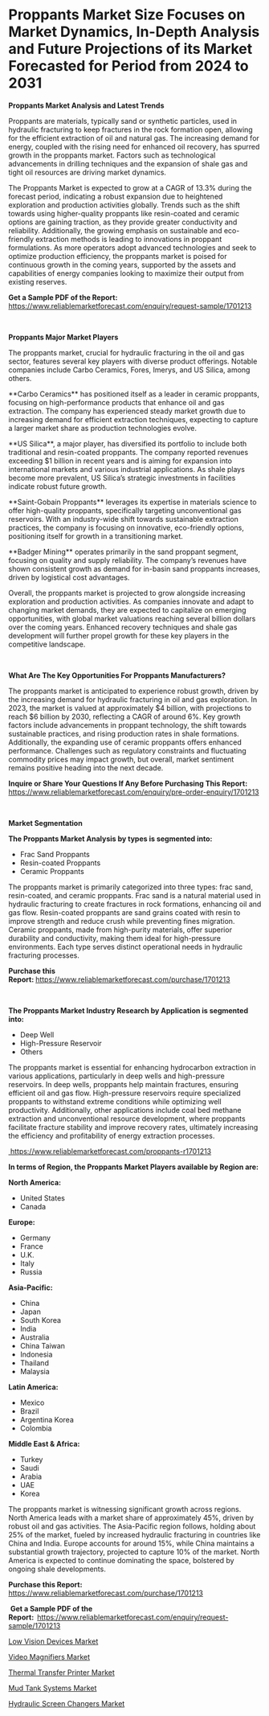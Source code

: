 <p><h1>Proppants Market Size Focuses on Market Dynamics, In-Depth Analysis and Future Projections of its Market Forecasted for Period from 2024 to 2031</h1></p><p><strong>Proppants Market Analysis and Latest Trends</strong></p>
<p><p>Proppants are materials, typically sand or synthetic particles, used in hydraulic fracturing to keep fractures in the rock formation open, allowing for the efficient extraction of oil and natural gas. The increasing demand for energy, coupled with the rising need for enhanced oil recovery, has spurred growth in the proppants market. Factors such as technological advancements in drilling techniques and the expansion of shale gas and tight oil resources are driving market dynamics.</p><p>The Proppants Market is expected to grow at a CAGR of 13.3% during the forecast period, indicating a robust expansion due to heightened exploration and production activities globally. Trends such as the shift towards using higher-quality proppants like resin-coated and ceramic options are gaining traction, as they provide greater conductivity and reliability. Additionally, the growing emphasis on sustainable and eco-friendly extraction methods is leading to innovations in proppant formulations. As more operators adopt advanced technologies and seek to optimize production efficiency, the proppants market is poised for continuous growth in the coming years, supported by the assets and capabilities of energy companies looking to maximize their output from existing reserves.</p></p>
<p><strong>Get a Sample PDF of the Report:&nbsp;</strong> <a href="https://www.reliablemarketforecast.com/enquiry/request-sample/1701213?utm_campaign=1568&utm_medium=2&utm_source=Github&utm_content=ia&utm_term=21102024&utm_id=proppants">https://www.reliablemarketforecast.com/enquiry/request-sample/1701213</a></p>
<p>&nbsp;</p>
<p><strong>Proppants Major Market Players</strong></p>
<p><p>The proppants market, crucial for hydraulic fracturing in the oil and gas sector, features several key players with diverse product offerings. Notable companies include Carbo Ceramics, Fores, Imerys, and US Silica, among others.</p><p>**Carbo Ceramics** has positioned itself as a leader in ceramic proppants, focusing on high-performance products that enhance oil and gas extraction. The company has experienced steady market growth due to increasing demand for efficient extraction techniques, expecting to capture a larger market share as production technologies evolve.</p><p>**US Silica**, a major player, has diversified its portfolio to include both traditional and resin-coated proppants. The company reported revenues exceeding $1 billion in recent years and is aiming for expansion into international markets and various industrial applications. As shale plays become more prevalent, US Silica’s strategic investments in facilities indicate robust future growth.</p><p>**Saint-Gobain Proppants** leverages its expertise in materials science to offer high-quality proppants, specifically targeting unconventional gas reservoirs. With an industry-wide shift towards sustainable extraction practices, the company is focusing on innovative, eco-friendly options, positioning itself for growth in a transitioning market.</p><p>**Badger Mining** operates primarily in the sand proppant segment, focusing on quality and supply reliability. The company’s revenues have shown consistent growth as demand for in-basin sand proppants increases, driven by logistical cost advantages.</p><p>Overall, the proppants market is projected to grow alongside increasing exploration and production activities. As companies innovate and adapt to changing market demands, they are expected to capitalize on emerging opportunities, with global market valuations reaching several billion dollars over the coming years. Enhanced recovery techniques and shale gas development will further propel growth for these key players in the competitive landscape.</p></p>
<p>&nbsp;</p>
<p><strong>What Are The Key Opportunities For Proppants Manufacturers?</strong></p>
<p><p>The proppants market is anticipated to experience robust growth, driven by the increasing demand for hydraulic fracturing in oil and gas exploration. In 2023, the market is valued at approximately $4 billion, with projections to reach $6 billion by 2030, reflecting a CAGR of around 6%. Key growth factors include advancements in proppant technology, the shift towards sustainable practices, and rising production rates in shale formations. Additionally, the expanding use of ceramic proppants offers enhanced performance. Challenges such as regulatory constraints and fluctuating commodity prices may impact growth, but overall, market sentiment remains positive heading into the next decade.</p></p>
<p><strong>Inquire or Share Your Questions If Any Before Purchasing This Report:</strong> <a href="https://www.reliablemarketforecast.com/enquiry/pre-order-enquiry/1701213?utm_campaign=1568&utm_medium=2&utm_source=Github&utm_content=ia&utm_term=21102024&utm_id=proppants">https://www.reliablemarketforecast.com/enquiry/pre-order-enquiry/1701213</a></p>
<p>&nbsp;</p>
<p><strong>Market Segmentation</strong></p>
<p><strong>The Proppants Market Analysis by types is segmented into:</strong></p>
<p><ul><li>Frac Sand Proppants</li><li>Resin-coated Proppants</li><li>Ceramic Proppants</li></ul></p>
<p><p>The proppants market is primarily categorized into three types: frac sand, resin-coated, and ceramic proppants. Frac sand is a natural material used in hydraulic fracturing to create fractures in rock formations, enhancing oil and gas flow. Resin-coated proppants are sand grains coated with resin to improve strength and reduce crush while preventing fines migration. Ceramic proppants, made from high-purity materials, offer superior durability and conductivity, making them ideal for high-pressure environments. Each type serves distinct operational needs in hydraulic fracturing processes.</p></p>
<p><strong>Purchase this Report:&nbsp;</strong><a href="https://www.reliablemarketforecast.com/purchase/1701213?utm_campaign=1568&utm_medium=2&utm_source=Github&utm_content=ia&utm_term=21102024&utm_id=proppants">https://www.reliablemarketforecast.com/purchase/1701213</a></p>
<p>&nbsp;</p>
<p><strong>The Proppants Market Industry Research by Application is segmented into:</strong></p>
<p><ul><li>Deep Well</li><li>High-Pressure Reservoir</li><li>Others</li></ul></p>
<p><p>The proppants market is essential for enhancing hydrocarbon extraction in various applications, particularly in deep wells and high-pressure reservoirs. In deep wells, proppants help maintain fractures, ensuring efficient oil and gas flow. High-pressure reservoirs require specialized proppants to withstand extreme conditions while optimizing well productivity. Additionally, other applications include coal bed methane extraction and unconventional resource development, where proppants facilitate fracture stability and improve recovery rates, ultimately increasing the efficiency and profitability of energy extraction processes.</p></p>
<p><a href="https://www.reliablemarketforecast.com/proppants-r1701213?utm_campaign=1568&utm_medium=2&utm_source=Github&utm_content=ia&utm_term=21102024&utm_id=proppants">&nbsp;https://www.reliablemarketforecast.com/proppants-r1701213</a></p>
<p><strong>In terms of Region, the Proppants Market Players available by Region are:</strong></p>
<p>
    <p> <strong> North America: </strong>
        <ul>
            <li>United States</li>
            <li>Canada</li>
        </ul>
        </p> 
    <p> <strong> Europe: </strong>
        <ul>
            <li>Germany</li>
            <li>France</li>
            <li>U.K.</li>
            <li>Italy</li>
            <li>Russia</li>
        </ul>
        </p> 
    <p> <strong> Asia-Pacific: </strong>
        <ul>
            <li>China</li>
            <li>Japan</li>
            <li>South Korea</li>
            <li>India</li>
            <li>Australia</li>
            <li>China Taiwan</li>
            <li>Indonesia</li>
            <li>Thailand</li>
            <li>Malaysia</li>
        </ul>
        </p> 
    <p> <strong> Latin America: </strong>
        <ul>
            <li>Mexico</li>
            <li>Brazil</li>
            <li>Argentina Korea</li>
            <li>Colombia</li>
        </ul>
        </p> 
    <p> <strong> Middle East & Africa: </strong>
        <ul>
            <li>Turkey</li>
            <li>Saudi</li>
            <li>Arabia</li>
            <li>UAE</li>
            <li>Korea</li>
        </ul>
    </p>
    </p>
<p><p>The proppants market is witnessing significant growth across regions. North America leads with a market share of approximately 45%, driven by robust oil and gas activities. The Asia-Pacific region follows, holding about 25% of the market, fueled by increased hydraulic fracturing in countries like China and India. Europe accounts for around 15%, while China maintains a substantial growth trajectory, projected to capture 10% of the market. North America is expected to continue dominating the space, bolstered by ongoing shale developments.</p></p>
<p><strong>Purchase this Report: </strong><a href="https://www.reliablemarketforecast.com/purchase/1701213?utm_campaign=1568&utm_medium=2&utm_source=Github&utm_content=ia&utm_term=21102024&utm_id=proppants">https://www.reliablemarketforecast.com/purchase/1701213</a></p>
<p>&nbsp;<strong>Get a Sample PDF of the Report:&nbsp;&nbsp;</strong><a href="https://www.reliablemarketforecast.com/enquiry/request-sample/1701213?utm_campaign=1568&utm_medium=2&utm_source=Github&utm_content=ia&utm_term=21102024&utm_id=proppants">https://www.reliablemarketforecast.com/enquiry/request-sample/1701213</a></p>
<p><strong></strong></p>
<p><p><a href="https://www.linkedin.com/pulse/exploring-low-vision-devices-market-strategic-insights-em4oe?utm_campaign=1568&utm_medium=2&utm_source=Github&utm_content=ia&utm_term=21102024&utm_id=proppants">Low Vision Devices Market</a></p><p><a href="https://www.linkedin.com/pulse/global-video-magnifiers-97-cagr-forecast-2024-2031-proposis-bn9vf?utm_campaign=1568&utm_medium=2&utm_source=Github&utm_content=ia&utm_term=21102024&utm_id=proppants">Video Magnifiers Market</a></p><p><a href="https://www.linkedin.com/pulse/comprehensive-thermal-transfer-printer-market-report-regional-9gqcf?utm_campaign=1568&utm_medium=2&utm_source=Github&utm_content=ia&utm_term=21102024&utm_id=proppants">Thermal Transfer Printer Market</a></p><p><a href="https://www.linkedin.com/pulse/insights-mud-tank-systems-industry-market-financial-status-size-1qojf?utm_campaign=1568&utm_medium=2&utm_source=Github&utm_content=ia&utm_term=21102024&utm_id=proppants">Mud Tank Systems Market</a></p><p><a href="https://www.linkedin.com/pulse/strategic-insights-global-hydraulic-screen-changers-market-trends-6x3gf?utm_campaign=1568&utm_medium=2&utm_source=Github&utm_content=ia&utm_term=21102024&utm_id=proppants">Hydraulic Screen Changers Market</a></p></p>